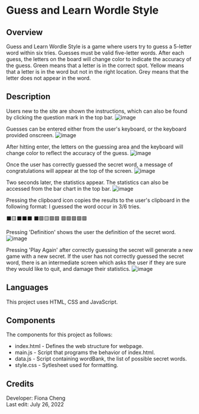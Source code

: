 # Guess and Learn Wordle Style

## Overview
Guess and Learn Wordle Style is a game where users try to guess a 5-letter word within six tries. Guesses must be valid five-letter words. After each guess, the letters on the board will change color to indicate the accuracy of the guess. Green means that a letter is in the correct spot. Yellow means that a letter is in the word but not in the right location. Grey means that the letter does not appear in the word.

## Description
Users new to the site are shown the instructions, which can also be found by clicking the question mark in the top bar.
![image](https://user-images.githubusercontent.com/83597131/181023913-0ca7ae25-d394-4118-806e-e1ab9572925c.png)

Guesses can be entered either from the user's keyboard, or the keyboard provided onscreen.
![image](https://user-images.githubusercontent.com/83597131/181024468-9372fea2-8578-463c-8111-5573bb858c8f.png)

After hitting enter, the letters on the guessing area and the keyboard will change color to reflect the accuracy of the guess.
![image](https://user-images.githubusercontent.com/83597131/181025123-98c01f36-4215-45e9-a1db-c7fc521656c5.png)

Once the user has correctly guessed the secret word, a message of congratulations will appear at the top of the screen.
![image](https://user-images.githubusercontent.com/83597131/181025539-5480be93-dd4d-414d-ba9e-029786775aac.png)

Two seconds later, the statistics appear. The statistics can also be accessed from the bar chart in the top bar.
![image](https://user-images.githubusercontent.com/83597131/181025886-3224676f-dcfb-49ce-b28d-95afb8682efb.png)

Pressing the clipboard icon copies the results to the user's clipboard in the following format:
I guessed the word occur in 3/6 tries.

⬛🟨⬛⬛⬛
⬛🟩🟨🟩🟩
🟩🟩🟩🟩🟩

Pressing 'Definition' shows the user the definition of the secret word.
![image](https://user-images.githubusercontent.com/83597131/181026023-a1e1ec79-d68f-4e67-9928-379fb3427478.png)

Pressing 'Play Again' after correctly guessing the secret will generate a new game with a new secret. If the user has not correctly guessed the secret word, there is an intermediate screen which asks the user if they are sure they would like to quit, and damage their statistics.
![image](https://user-images.githubusercontent.com/83597131/181027145-663655d4-3cc0-4a7c-b052-a3d398fdeecc.png)

## Languages
This project uses HTML, CSS and JavaScript.

## Components
The components for this project as follows:
* index.html - Defines the web structure for webpage.
* main.js - Script that programs the behavior of index.html.
* data.js - Script containing wordBank, the list of possible secret words.
* style.css - Sytlesheet used for formatting.

## Credits  
Developer: Fiona Cheng  
Last edit: July 26, 2022  
